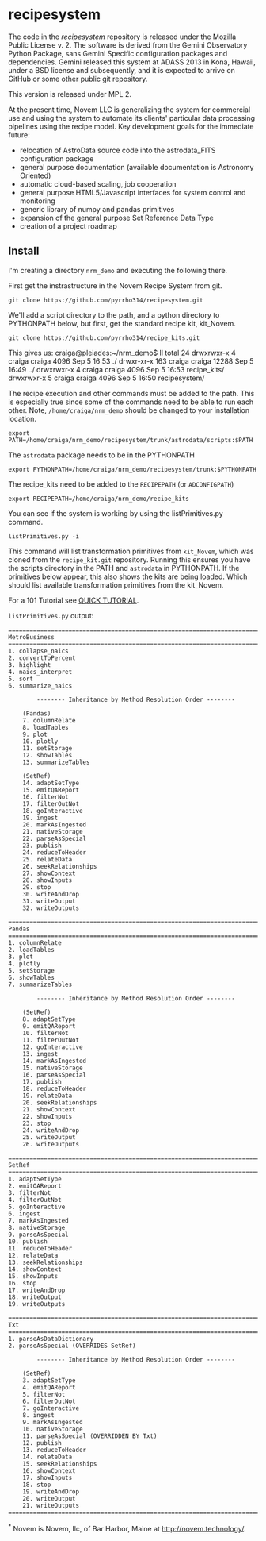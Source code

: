 recipesystem
============

The code in the *recipesystem* repository is released under the Mozilla Public License v. 2. The software is derived from the Gemini Observatory Python Package, sans Gemini Specific configuration packages and dependencies. Gemini released this system at ADASS 2013 in Kona, Hawaii, under a BSD license and subsequently, and it is expected to arrive on GitHub or some other public git repository.

This version is released under MPL 2. 

At the present time, Novem LLC is generalizing the system for commercial use and using the system to automate its clients' particular data processing pipelines using the recipe model. Key development goals for the immediate future:

* relocation of AstroData source code into the astrodata_FITS configuration package
* general purpose documentation (available documentation is Astronomy Oriented)
* automatic cloud-based scaling, job cooperation
* general purpose HTML5/Javascript interfaces for system control and monitoring
* generic library of numpy and pandas primitives
* expansion of the general purpose Set Reference Data Type
* creation of a project roadmap

Install
-------

I'm creating a directory `nrm_demo` and executing the following there.

First get the instrastructure in the Novem Recipe System from git.

    git clone https://github.com/pyrrho314/recipesystem.git

We'll add a script directory to the path, and a python directory to PYTHONPATH below, but first, get the standard recipe kit, kit_Novem.

    git clone https://github.com/pyrrho314/recipe_kits.git
    
This gives us:
    craiga@pleiades:~/nrm_demo$ ll
    total 24
    drwxrwxr-x   4 craiga craiga  4096 Sep  5 16:53 ./
    drwxr-xr-x 163 craiga craiga 12288 Sep  5 16:49 ../
    drwxrwxr-x   4 craiga craiga  4096 Sep  5 16:53 recipe_kits/
    drwxrwxr-x   5 craiga craiga  4096 Sep  5 16:50 recipesystem/

The recipe execution and other commands must be added to the path. This is especially true since some of the commands need to be able to run each other. Note, `/home/craiga/nrm_demo` should be changed to your installation location.

    export PATH=/home/craiga/nrm_demo/recipesystem/trunk/astrodata/scripts:$PATH

The `astrodata` package needs to be in the PYTHONPATH

    export PYTHONPATH=/home/craiga/nrm_demo/recipesystem/trunk:$PYTHONPATH
    
The recipe_kits need to be added to the `RECIPEPATH` (or `ADCONFIGPATH`)

    export RECIPEPATH=/home/craiga/nrm_demo/recipe_kits
    
You can see if the system is working by using the listPrimitives.py command.

    listPrimitives.py -i
    
This command will list transformation primitives from `kit_Novem`, which was cloned from the `recipe_kit.git` repository. Running this ensures you have the scripts directory in the PATH and `astrodata` in PYTHONPATH. If the primitives below appear, this also shows the kits are being loaded. Which should list available transformation primitives from the kit_Novem.

For a 101 Tutorial see [QUICK TUTORIAL](./QUICK_TOTORIAL.md).


`listPrimitives.py` output:

```
===============================================================================
MetroBusiness 
===============================================================================
1. collapse_naics
2. convertToPercent
3. highlight
4. naics_interpret
5. sort
6. summarize_naics

        -------- Inheritance by Method Resolution Order --------

    (Pandas)
    7. columnRelate
    8. loadTables
    9. plot
    10. plotly
    11. setStorage
    12. showTables
    13. summarizeTables

    (SetRef)
    14. adaptSetType
    15. emitQAReport
    16. filterNot
    17. filterOutNot
    18. goInteractive
    19. ingest
    20. markAsIngested
    21. nativeStorage
    22. parseAsSpecial
    23. publish
    24. reduceToHeader
    25. relateData
    26. seekRelationships
    27. showContext
    28. showInputs
    29. stop
    30. writeAndDrop
    31. writeOutput
    32. writeOutputs

===============================================================================
Pandas 
===============================================================================
1. columnRelate
2. loadTables
3. plot
4. plotly
5. setStorage
6. showTables
7. summarizeTables

        -------- Inheritance by Method Resolution Order --------

    (SetRef)
    8. adaptSetType
    9. emitQAReport
    10. filterNot
    11. filterOutNot
    12. goInteractive
    13. ingest
    14. markAsIngested
    15. nativeStorage
    16. parseAsSpecial
    17. publish
    18. reduceToHeader
    19. relateData
    20. seekRelationships
    21. showContext
    22. showInputs
    23. stop
    24. writeAndDrop
    25. writeOutput
    26. writeOutputs

===============================================================================
SetRef 
===============================================================================
1. adaptSetType
2. emitQAReport
3. filterNot
4. filterOutNot
5. goInteractive
6. ingest
7. markAsIngested
8. nativeStorage
9. parseAsSpecial
10. publish
11. reduceToHeader
12. relateData
13. seekRelationships
14. showContext
15. showInputs
16. stop
17. writeAndDrop
18. writeOutput
19. writeOutputs

===============================================================================
Txt 
===============================================================================
1. parseAsDataDictionary
2. parseAsSpecial (OVERRIDES SetRef)

        -------- Inheritance by Method Resolution Order --------

    (SetRef)
    3. adaptSetType
    4. emitQAReport
    5. filterNot
    6. filterOutNot
    7. goInteractive
    8. ingest
    9. markAsIngested
    10. nativeStorage
    11. parseAsSpecial (OVERRIDDEN BY Txt)
    12. publish
    13. reduceToHeader
    14. relateData
    15. seekRelationships
    16. showContext
    17. showInputs
    18. stop
    19. writeAndDrop
    20. writeOutput
    21. writeOutputs
===============================================================================

```


<sup>*</sup> Novem is Novem, llc, of Bar Harbor, Maine at http://novem.technology/.
